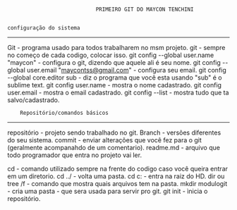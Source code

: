 								PRIMEIRO GIT DO MAYCON TENCHINI 


    configuração do sistema
__________________________________________________________
Git - programa usado para todos trabalharem no msm projeto.
git - sempre no começo de cada codigo, colocar isso.
git config --global user.name "maycon" - configura o git, dizendo que aquele ali é seu nome.
git config --global user.email "maycontss@gmail.com" - configura seu email.
git config --global core.editor sub - diz o programa que você esta usando "sub" é o sublime text.
git config user.name - mostra o nome cadastrado.
git config user.email - mostra o email cadastrado.
git config --list - mostra tudo que ta salvo/cadastrado.
        
        Repositório/comandos básicos
___________________________
repositório - projeto sendo trabalhado no git.
Branch - versões diferentes do seu sistema.
commit - enviar alterações que você fez para o git (geralmente acompanahdo de um comentario).
readme.md - arquivo que todo programador que entra no projeto vai ler.


cd - comando utilizado sempre na frente do codigo caso você queira entrar em um diretorio.
cd ../ - volta uma pasta.
cd c: - entra na raiz do HD.
dir ou tree /f - comando que mostra quais arquivos tem na pasta. 
mkdir modulogit - cria uma pasta - que sera usada para servir pro git.
git init - ìnicia o repositório.